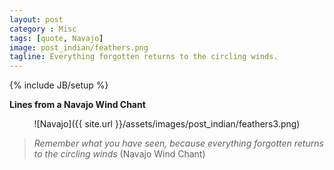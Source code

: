 ```yaml
---
layout: post
category : Misc
tags: [quote, Navajo]
image: post_indian/feathers.png
tagline: Everything forgotten returns to the circling winds.
---
```

{% include JB/setup %}

**Lines from a Navajo Wind Chant**

<!--more-->

<div style="text-align:center" markdown="1">
![Navajo]({{ site.url }}/assets/images/post_indian/feathers3.png)
</div>

> *Remember what you have seen, because everything forgotten returns to the circling winds* (Navajo Wind Chant)

